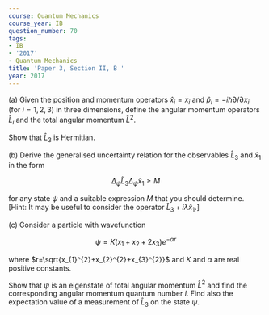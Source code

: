 ```yaml
---
course: Quantum Mechanics
course_year: IB
question_number: 70
tags:
- IB
- '2017'
- Quantum Mechanics
title: 'Paper 3, Section II, B '
year: 2017
---
```




(a) Given the position and momentum operators $\hat{x}_{i}=x_{i}$ and $\hat{p}_{i}=-i \hbar \partial / \partial x_{i}$ (for $i=1,2,3)$ in three dimensions, define the angular momentum operators $\hat{L}_{i}$ and the total angular momentum $\hat{L}^{2}$.

Show that $\hat{L}_{3}$ is Hermitian.

(b) Derive the generalised uncertainty relation for the observables $\hat{L}_{3}$ and $\hat{x}_{1}$ in the form

$$\Delta_{\psi} \hat{L}_{3} \Delta_{\psi} \hat{x}_{1} \geqslant M$$

for any state $\psi$ and a suitable expression $M$ that you should determine. [Hint: It may be useful to consider the operator $\hat{L}_{3}+i \lambda \hat{x}_{1}$.]

(c) Consider a particle with wavefunction

$$\psi=K\left(x_{1}+x_{2}+2 x_{3}\right) e^{-\alpha r}$$

where $r=\sqrt{x_{1}^{2}+x_{2}^{2}+x_{3}^{2}}$ and $K$ and $\alpha$ are real positive constants.

Show that $\psi$ is an eigenstate of total angular momentum $\hat{L}^{2}$ and find the corresponding angular momentum quantum number $l$. Find also the expectation value of a measurement of $\hat{L}_{3}$ on the state $\psi$.
